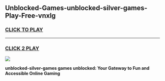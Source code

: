 
## Unblocked-Games-unblocked-silver-games-Play-Free-vnxlg
<h3>
<a href="https://premium76.site?title=unblocked-silver-games&ref=18A1">CLICK TO PLAY</a></h3>
<hr>

<h3>
<a href="https://premium76.site?title=unblocked-silver-games&ref=18A1">CLICK 2 PLAY</a>
  
</h3>

<a href="https://premium76.site?title=unblocked-silver-games&ref=18A1"><img src="https://clearcache.store/games.png"></a>


**unblocked-silver-games games unblocked: Your Gateway to Fun and Accessible Online Gaming**
